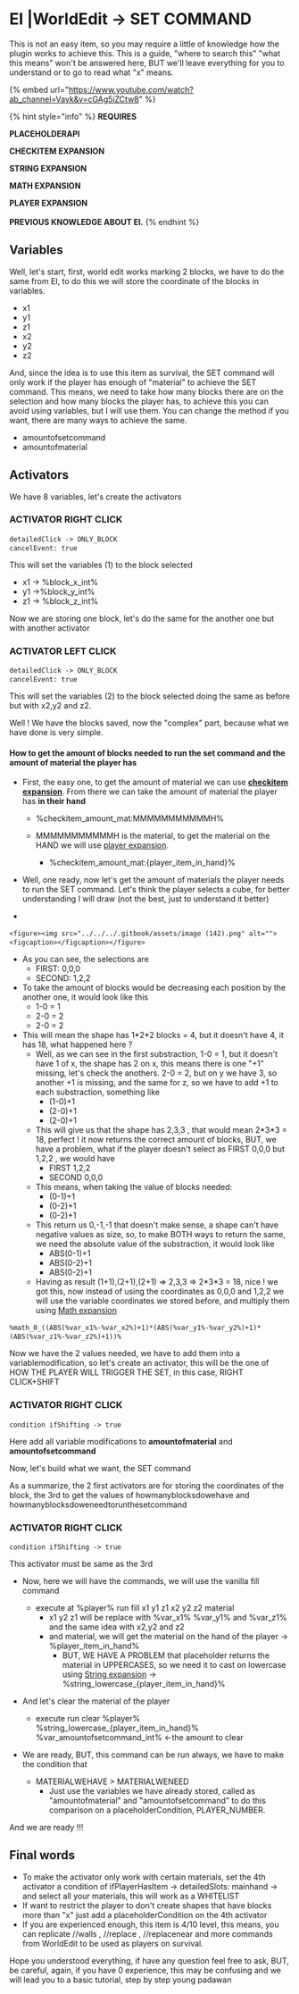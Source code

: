 # EI |WorldEdit -> SET COMMAND

This is not an easy item, so you may require a little of knowledge how the plugin works to achieve this. This is a guide, "where to search this" "what this means" won't be answered here, BUT we'll leave everything for you to understand or to go to read what "x" means.



{% embed url="https://www.youtube.com/watch?ab_channel=Vayk&v=cGAg5iZCtw8" %}



{% hint style="info" %}
**REQUIRES**

**PLACEHOLDERAPI**

**CHECKITEM EXPANSION**

**STRING EXPANSION**

**MATH EXPANSION**

**PLAYER EXPANSION**\
\
**PREVIOUS KNOWLEDGE ABOUT EI.**
{% endhint %}

## Variables

Well, let's start, first, world edit works marking 2 blocks, we have to do the same from EI, to do this we will store the coordinate of the blocks in variables.&#x20;

* x1
* y1
* z1
* x2
* y2
* z2

And, since the idea is to use this item as survival, the SET command will only work if the player has enough of "material" to achieve the SET command. This means, we need to take how many blocks there are on the selection and how many blocks the player has, to achieve this you can avoid using variables, but I will use them. You can change the method if you want, there are many ways to achieve the same.

* amountofsetcommand
* amountofmaterial

## Activators

We have 8 variables, let's create the activators

### ACTIVATOR RIGHT CLICK

```
detailedClick -> ONLY_BLOCK
cancelEvent: true
```

This will set the variables (1) to the block selected

* x1 -> %block\_x\_int%
* y1 ->%block\_y\_int%
* z1 -> %block\_z\_int%

Now we are storing one block, let's do the same for the another one but with another activator

### ACTIVATOR LEFT CLICK

```
detailedClick -> ONLY_BLOCK
cancelEvent: true
```

This will set the variables (2) to the block selected doing the same as before but with x2,y2 and z2.



Well ! We have the blocks saved, now the "complex" part, because what we have done is very simple.

#### How to get the amount of blocks needed to run the set command and the amount of material the player has

* First, the easy one, to get the amount of material we can use [**checkitem expansion**](https://github.com/PlaceholderAPI/PlaceholderAPI/wiki/Placeholders#checkitem). From there we can take the amount of material the player has **in their hand**
  * %checkitem\_amount\_mat:MMMMMMMMMMMH%
  *   MMMMMMMMMMMH is the material, to get the material on the HAND we will use [player expansion](https://github.com/PlaceholderAPI/PlaceholderAPI/wiki/Placeholders#player).

      * %checkitem\_amount\_mat:{player\_item\_in\_hand}%


* Well, one ready, now let's get the amount of materials the player needs to run the SET command. Let's think the player selects a cube, for better understanding I will draw (not the best, just to understand it better)
*

    <figure><img src="../../../.gitbook/assets/image (142).png" alt=""><figcaption></figcaption></figure>
* As you can see, the selections are
  * FIRST: 0,0,0
  * SECOND: 1,2,2
* To take the amount of blocks would be decreasing each position by the another one, it would look like this
  * 1-0 = 1
  * 2-0 = 2
  * 2-0 = 2
* This will mean the shape has 1\*2\*2 blocks = 4, but it doesn't have 4, it has 18, what happened here ?
  * Well, as we can see in the first substraction, 1-0 = 1, but it doesn't have 1 of x, the shape has 2 on x, this means there is one "+1" missing, let's check the anothers. 2-0 = 2, but on y we have 3, so another +1 is missing, and the same for z, so we have to add +1 to each substraction, something like
    * (1-0)+1
    * (2-0)+1
    * (2-0)+1
  * This will give us that the shape has 2,3,3 , that would mean 2\*3\*3 = 18, perfect ! it now returns the correct amount of blocks, BUT, we have a problem, what if the player doesn't select as FIRST 0,0,0 but 1,2,2 , we would have
    * FIRST 1,2,2
    * SECOND 0,0,0
  * This means, when taking the value of blocks needed:
    * (0-1)+1
    * (0-2)+1
    * (0-2)+1
  * This return us 0,-1,-1 that doesn't make sense, a shape can't have negative values as size, so, to make BOTH ways to return the same, we need the absolute value of the substraction, it would look like
    * ABS(0-1)+1&#x20;
    * ABS(0-2)+1
    * ABS(0-2)+1
  * Having as result (1+1),(2+1),(2+1) => 2,3,3 => 2\*3\*3 = 18, nice ! we got this, now instead of using the coordinates as 0,0,0 and 1,2,2 we will use the variable coordinates we stored before, and multiply them using [Math expansion](https://github.com/PlaceholderAPI/PlaceholderAPI/wiki/Placeholders#math)

```
%math_0_((ABS(%var_x1%-%var_x2%)+1)*(ABS(%var_y1%-%var_y2%)+1)*(ABS(%var_z1%-%var_z2%)+1))%
```

Now we have the 2 values needed, we have to add them into a variablemodification, so let's create an activator, this will be the one of HOW THE PLAYER WILL TRIGGER THE SET, in this case, RIGHT CLICK+SHIFT

### ACTIVATOR RIGHT CLICK

```
condition ifShifting -> true
```

Here add all variable modifications to **amountofmaterial** and **amountofsetcommand**



Now, let's build what we want, the SET command

As a summarize, the 2 first activators are for storing the coordinates of the block, the 3rd to get the values of howmanyblocksdowehave and howmanyblocksdoweneedtorunthesetcommand



### ACTIVATOR RIGHT CLICK

```
condition ifShifting -> true
```

This activator must be same as the 3rd

* Now, here we will have the commands, we will use the vanilla fill command
  * execute at %player% run fill x1 y1 z1 x2 y2 z2 material
    * x1 y2 z1 will be replace with %var\_x1% %var\_y1% and %var\_z1% and the same idea with x2,y2 and z2
    * and material, we will get the material on the hand of the player -> %player\_item\_in\_hand%
      * BUT, WE HAVE A PROBLEM that placeholder returns the material in UPPERCASES, so we need it to cast on lowercase using [String expansion](https://github.com/PlaceholderAPI/PlaceholderAPI/wiki/Placeholders#string) -> %string\_lowercase\_{player\_item\_in\_hand}%
*   And let's clear the material of the player&#x20;

    * execute run clear %player% %string\_lowercase\_{player\_item\_in\_hand}% %var\_amountofsetcommand\_int% <-the amount to clear


* We are ready, BUT, this command can be run always, we have to make the condition that
  * MATERIALWEHAVE > MATERIALWENEED
    * Just use the variables we have already stored, called as "amountofmaterial" and "amountofsetcommand" to do this comparison on a placeholderCondition, PLAYER\_NUMBER.

And we are ready !!!



## Final words

* To make the activator only work with certain materials, set the 4th activator a condition of ifPlayerHasItem -> detailedSlots: mainhand -> and select all your materials, this will work as a WHITELIST
* If want to restrict the player to don't create shapes that have blocks more than "x" just add a placeholderCondition on the 4th activator
* If you are experienced enough, this item is 4/10 level, this means, you can replicate //walls , //replace , //replacenear and more commands from WorldEdit to be used as players on survival.



Hope you understood everything, if have any question feel free to ask, BUT, be careful, again, if you have 0 experience, this may be confusing and we will lead you to a basic tutorial, step by step young padawan&#x20;



